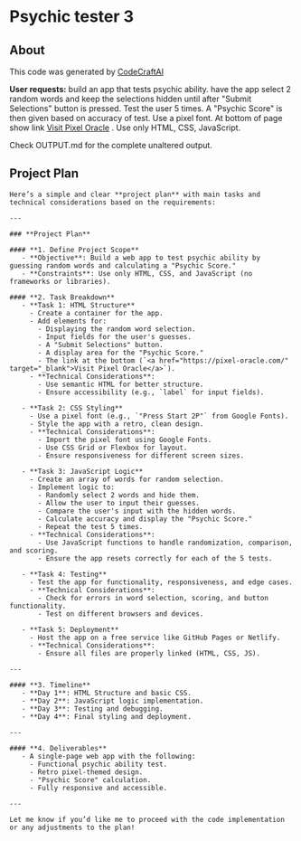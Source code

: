 # Psychic tester 3

## About
This code was generated by [CodeCraftAI](https://codecraft.name)

**User requests:**
 build an app that tests psychic ability. have the app select 2 random words and keep the selections hidden until after "Submit Selections" button is pressed. Test the user 5 times.  A "Psychic Score" is then given based on accuracy of test. Use a pixel font. At bottom of page show link <a href="https://pixel-oracle.com/" target="_blank">Visit Pixel Oracle</a>
 . Use only HTML, CSS, JavaScript.

Check OUTPUT.md for the complete unaltered output.

## Project Plan
```
Here’s a simple and clear **project plan** with main tasks and technical considerations based on the requirements:

---

### **Project Plan**

#### **1. Define Project Scope**
   - **Objective**: Build a web app to test psychic ability by guessing random words and calculating a "Psychic Score."
   - **Constraints**: Use only HTML, CSS, and JavaScript (no frameworks or libraries).

#### **2. Task Breakdown**
   - **Task 1: HTML Structure**
     - Create a container for the app.
     - Add elements for:
       - Displaying the random word selection.
       - Input fields for the user's guesses.
       - A "Submit Selections" button.
       - A display area for the "Psychic Score."
       - The link at the bottom (`<a href="https://pixel-oracle.com/" target="_blank">Visit Pixel Oracle</a>`).
     - **Technical Considerations**:
       - Use semantic HTML for better structure.
       - Ensure accessibility (e.g., `label` for input fields).

   - **Task 2: CSS Styling**
     - Use a pixel font (e.g., `"Press Start 2P"` from Google Fonts).
     - Style the app with a retro, clean design.
     - **Technical Considerations**:
       - Import the pixel font using Google Fonts.
       - Use CSS Grid or Flexbox for layout.
       - Ensure responsiveness for different screen sizes.

   - **Task 3: JavaScript Logic**
     - Create an array of words for random selection.
     - Implement logic to:
       - Randomly select 2 words and hide them.
       - Allow the user to input their guesses.
       - Compare the user's input with the hidden words.
       - Calculate accuracy and display the "Psychic Score."
       - Repeat the test 5 times.
     - **Technical Considerations**:
       - Use JavaScript functions to handle randomization, comparison, and scoring.
       - Ensure the app resets correctly for each of the 5 tests.

   - **Task 4: Testing**
     - Test the app for functionality, responsiveness, and edge cases.
     - **Technical Considerations**:
       - Check for errors in word selection, scoring, and button functionality.
       - Test on different browsers and devices.

   - **Task 5: Deployment**
     - Host the app on a free service like GitHub Pages or Netlify.
     - **Technical Considerations**:
       - Ensure all files are properly linked (HTML, CSS, JS).

---

#### **3. Timeline**
   - **Day 1**: HTML Structure and basic CSS.
   - **Day 2**: JavaScript logic implementation.
   - **Day 3**: Testing and debugging.
   - **Day 4**: Final styling and deployment.

---

#### **4. Deliverables**
   - A single-page web app with the following:
     - Functional psychic ability test.
     - Retro pixel-themed design.
     - "Psychic Score" calculation.
     - Fully responsive and accessible.

---

Let me know if you’d like me to proceed with the code implementation or any adjustments to the plan!
```
